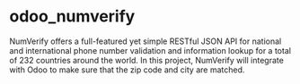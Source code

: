 # odoo_numverify
NumVerify offers a full-featured yet simple RESTful JSON API for national and international phone number validation and information lookup for a total of 232 countries around the world. In this project, NumVerify will integrate with Odoo to make sure that the zip code and city are matched.
